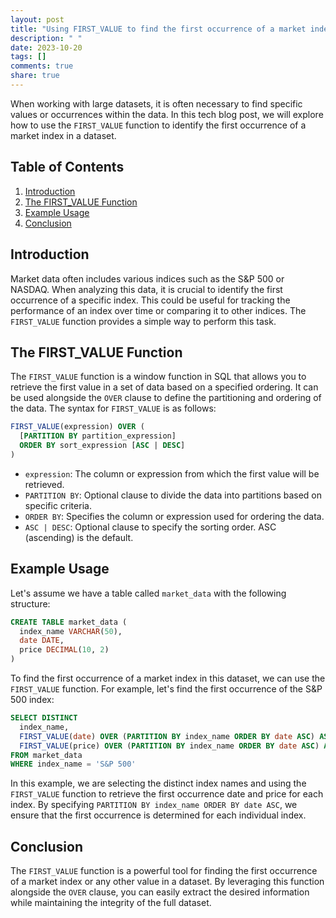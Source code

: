 ```yaml
---
layout: post
title: "Using FIRST_VALUE to find the first occurrence of a market index in a dataset"
description: " "
date: 2023-10-20
tags: []
comments: true
share: true
---
```


When working with large datasets, it is often necessary to find specific values or occurrences within the data. In this tech blog post, we will explore how to use the `FIRST_VALUE` function to identify the first occurrence of a market index in a dataset.

## Table of Contents
1. [Introduction](#introduction)
2. [The FIRST_VALUE Function](#first-value-function)
3. [Example Usage](#example-usage)
4. [Conclusion](#conclusion)

## Introduction<a name="introduction"></a>

Market data often includes various indices such as the S&P 500 or NASDAQ. When analyzing this data, it is crucial to identify the first occurrence of a specific index. This could be useful for tracking the performance of an index over time or comparing it to other indices. The `FIRST_VALUE` function provides a simple way to perform this task.

## The FIRST_VALUE Function<a name="first-value-function"></a>

The `FIRST_VALUE` function is a window function in SQL that allows you to retrieve the first value in a set of data based on a specified ordering. It can be used alongside the `OVER` clause to define the partitioning and ordering of the data. The syntax for `FIRST_VALUE` is as follows:

```sql
FIRST_VALUE(expression) OVER (
  [PARTITION BY partition_expression]
  ORDER BY sort_expression [ASC | DESC]
)
```

- `expression`: The column or expression from which the first value will be retrieved.
- `PARTITION BY`: Optional clause to divide the data into partitions based on specific criteria.
- `ORDER BY`: Specifies the column or expression used for ordering the data.
- `ASC | DESC`: Optional clause to specify the sorting order. ASC (ascending) is the default.

## Example Usage<a name="example-usage"></a>

Let's assume we have a table called `market_data` with the following structure:

```sql
CREATE TABLE market_data (
  index_name VARCHAR(50),
  date DATE,
  price DECIMAL(10, 2)
)
```

To find the first occurrence of a market index in this dataset, we can use the `FIRST_VALUE` function. For example, let's find the first occurrence of the S&P 500 index:

```sql
SELECT DISTINCT
  index_name,
  FIRST_VALUE(date) OVER (PARTITION BY index_name ORDER BY date ASC) AS first_occurrence_date,
  FIRST_VALUE(price) OVER (PARTITION BY index_name ORDER BY date ASC) AS first_occurrence_price
FROM market_data
WHERE index_name = 'S&P 500'
```

In this example, we are selecting the distinct index names and using the `FIRST_VALUE` function to retrieve the first occurrence date and price for each index. By specifying `PARTITION BY index_name ORDER BY date ASC`, we ensure that the first occurrence is determined for each individual index.

## Conclusion<a name="conclusion"></a>

The `FIRST_VALUE` function is a powerful tool for finding the first occurrence of a market index or any other value in a dataset. By leveraging this function alongside the `OVER` clause, you can easily extract the desired information while maintaining the integrity of the full dataset.
